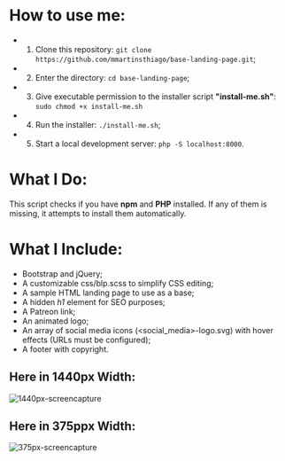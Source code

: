 # How to use me:
* 1) Clone this repository: ```git clone https://github.com/mmartinsthiago/base-landing-page.git```;
* 2) Enter the directory: ```cd base-landing-page```;
* 3) Give executable permission to the installer script **"install-me.sh"**: ```sudo chmod +x install-me.sh```
* 4) Run the installer: ```./install-me.sh```;
* 5) Start a local development server: ```php -S localhost:8000```.

# What I Do:
This script checks if you have **npm** and **PHP** installed. If any of them is missing, it attempts to install them automatically.

# What I Include:
* Bootstrap and jQuery;
* A customizable css/blp.scss to simplify CSS editing;
* A sample HTML landing page to use as a base;
* A hidden *h1* element for SEO purposes;
* A Patreon link;
* An animated logo;
* An array of social media icons (<social_media>-logo.svg) with hover effects (URLs must be configured);
* A footer with copyright.

## Here in 1440px Width:
![1440px-screencapture](https://github.com/user-attachments/assets/ce447134-d701-485e-821a-e333135c09a0)

## Here in 375ppx Width:
![375px-screencapture](https://github.com/user-attachments/assets/e15dcd85-2f80-43e3-93a6-c793c71aff76)
